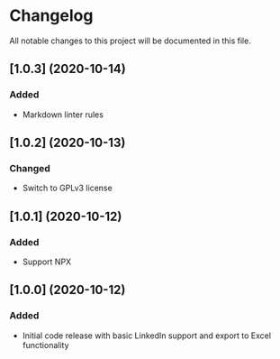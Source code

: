 # Changelog

All notable changes to this project will be documented in this file.

## [1.0.3] (2020-10-14)

### Added

- Markdown linter rules

## [1.0.2] (2020-10-13)

### Changed

- Switch to GPLv3 license

## [1.0.1] (2020-10-12)

### Added

- Support NPX

## [1.0.0] (2020-10-12)

### Added

- Initial code release with basic LinkedIn support and export to Excel functionality
